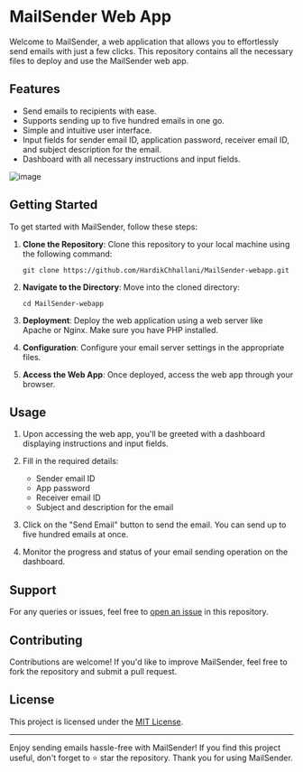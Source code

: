 # MailSender Web App

Welcome to MailSender, a web application that allows you to effortlessly send emails with just a few clicks. This repository contains all the necessary files to deploy and use the MailSender web app.

## Features
- Send emails to recipients with ease.
- Supports sending up to five hundred emails in one go.
- Simple and intuitive user interface.
- Input fields for sender email ID, application password, receiver email ID, and subject description for the email.
- Dashboard with all necessary instructions and input fields.

  
![image](https://github.com/HardikChhallani/MailSender-webapp/assets/116100549/d7f90628-d294-4e6c-9470-a5820f630440)

## Getting Started
To get started with MailSender, follow these steps:

1. **Clone the Repository**: Clone this repository to your local machine using the following command:
    ```
    git clone https://github.com/HardikChhallani/MailSender-webapp.git
    ```

2. **Navigate to the Directory**: Move into the cloned directory:
    ```
    cd MailSender-webapp
    ```

3. **Deployment**: Deploy the web application using a web server like Apache or Nginx. Make sure you have PHP installed.

4. **Configuration**: Configure your email server settings in the appropriate files. 

5. **Access the Web App**: Once deployed, access the web app through your browser.

## Usage
1. Upon accessing the web app, you'll be greeted with a dashboard displaying instructions and input fields.

2. Fill in the required details:
   - Sender email ID
   - App password
   - Receiver email ID
   - Subject  and description for the email

3. Click on the "Send Email" button to send the email. You can send up to five hundred emails at once.

4. Monitor the progress and status of your email sending operation on the dashboard.

## Support
For any queries or issues, feel free to [open an issue](https://github.com/HardikChhallani/MailSender-webapp/issues) in this repository.

## Contributing
Contributions are welcome! If you'd like to improve MailSender, feel free to fork the repository and submit a pull request.

## License
This project is licensed under the [MIT License](LICENSE).

---

Enjoy sending emails hassle-free with MailSender! If you find this project useful, don't forget to ⭐️ star the repository. Thank you for using MailSender.
